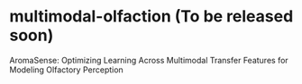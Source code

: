 # multimodal-olfaction (To be released soon)
AromaSense: Optimizing Learning Across Multimodal Transfer Features for Modeling Olfactory Perception
